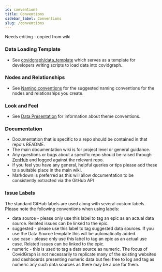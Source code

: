 ```yaml
---
id: conventions
title: Conventions
sidebar_label: Conventions
slug: /conventions
---
```



Needs editing - copied from wiki

### Data Loading Template
* See [covidgraph/data_template](https://github.com/covidgraph/data_template) which serves as a template for developers writing scripts to load data into covidgraph.

### Nodes and Relationships
* See [Naming conventions](https://github.com/covidgraph/documentation/wiki/Adding-your-own-data-to-the-graph#2-follow-the-suggested-naming-conventions-for-the-nodes-and-relationships-you-create) for the suggested naming conventions for the nodes and relationships you create.

### Look and Feel
* See [Data Presentation](https://github.com/covidgraph/documentation/wiki/Data-Presentation) for information about theme conventions.

### Documentation
* Documentation that is specific to a repo should be contained in that repo's README.
* The main documentation wiki is for project level or general guidance.
* Any questions or bugs about a specific repo should be raised through [ZenHub](https://app.zenhub.com/workspaces/the-covidgraph-board-5e9c02aa9ff5df3379cdec8c/board) and logged against the relevant repo.
* If you feel you have any general, helpful queries or tips please add these to a suitable place in the main wiki.
* Markdown is preferred as this will allow documentation to be consistently extracted via the GitHub API

### Issue Labels
The standard GitHub labels are used along with several custom labels. Please note the following conventions when using labels:
* data source - please only use this label to tag an epic as an actual data source. Related issues can be linked to the epic.
* suggested - please use this label to tag suggested data sources. If you use the Data Source template this will be automatically added.
* use case - please only use this label to tag an epic as an actual use case. Related issues can be linked to the epic.
* numeric - this is used to tag a data source as numeric. The focus of CovidGraph is not necessarily to replicate many of the existing websites and dashboards presenting numeric data but feel free to log and tag as numeric any such data sources as there may be a use for them.
